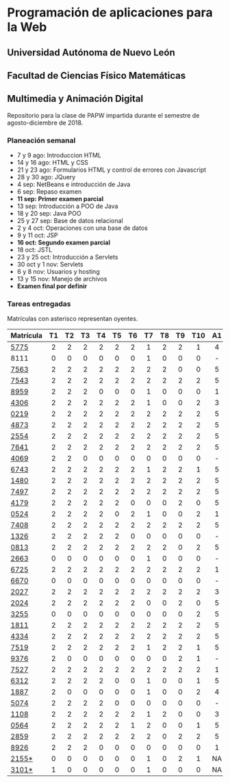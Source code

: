 # Programación de aplicaciones para la Web

## Universidad Autónoma de Nuevo León
## Facultad de Ciencias Físico Matemáticas
## Multimedia y Animación Digital

Repositorio para la clase de PAPW impartida durante el semestre de agosto-diciembre de 2018.

### Planeación semanal

* 7 y 9 ago: Introduccion HTML
* 14 y 16 ago: HTML y CSS
* 21 y 23 ago: Formularios HTML y control de errores con Javascript
* 28 y 30 ago: JQuery
* 4 sep: NetBeans e introducción de Java
* 6 sep: Repaso examen
* **11 sep: Primer examen parcial**
* 13 sep: Introducción a POO de Java
* 18 y 20 sep: Java POO
* 25 y 27 sep: Base de datos relacional
* 2 y 4 oct: Operaciones con una base de datos
* 9 y 11 oct: JSP
* **16 oct: Segundo examen parcial**
* 18 oct: JSTL
* 23 y 25 oct: Introducción a Servlets
* 30 oct y 1 nov: Servlets
* 6 y 8 nov: Usuarios y hosting
* 13 y 15 nov: Manejo de archivos
* **Examen final por definir**


### Tareas entregadas

Matrículas con asterisco representan oyentes.

| Matrícula                                                               | T1 | T2 | T3 | T4 | T5 | T6 | T7 | T8 | T9 | T10 | A1 |
|:------------------------------------------------------------------------|:--:|:--:|:--:|:--:|:--:|:--:|:--:|:--:|:--:|:---:|:--:|
| [5775](https://github.com/MaricruzAlvarado/PAPW)                        | 2  | 2  | 2  | 2  | 2  | 2  | 1  | 2  | 2  |  1  | 4  |
| 8111                                                                    | 0  | 0  | 0  | 0  | 0  | 0  | 1  | 0  | 0  |  0  | -  |
| [7563](https://bitbucket.org/AyalaL/tareas/src/master/)                 | 2  | 2  | 2  | 2  | 2  | 2  | 2  | 2  | 0  |  0  | 5  |
| [7543](https://github.com/TonySegov/PAPW_Tarea1)                        | 2  | 2  | 2  | 2  | 2  | 2  | 2  | 2  | 2  |  2  | 5  |
| [8959](https://github.com/OmarCSTB/PAPW)                                | 2  | 2  | 2  | 0  | 0  | 0  | 1  | 0  | 0  |  0  | 1  |
| [4306](https://github.com/MichChiu/PAPW)                                | 2  | 2  | 2  | 2  | 2  | 2  | 1  | 0  | 0  |  2  | 3  |
| [0219](https://github.com/JGCisRmz/PAPW)                                | 2  | 2  | 2  | 2  | 2  | 2  | 2  | 2  | 2  |  2  | 5  |
| [4873](https://github.com/FabrizioCF/PAPW_Tarea1)                       | 2  | 2  | 2  | 2  | 2  | 2  | 2  | 2  | 2  |  2  | 5  |
| [2554](https://github.com/julios5050/Tareas)                            | 2  | 2  | 2  | 2  | 2  | 2  | 2  | 2  | 2  |  2  | 5  |
| [7641](https://github.com/edparra21/PAPW)                               | 2  | 2  | 2  | 2  | 2  | 2  | 2  | 2  | 2  |  2  | 5  |
| [4069](https://github.com/brndn98/PAPW)                                 | 2  | 2  | 0  | 0  | 0  | 0  | 0  | 0  | 0  |  0  | -  |
| [6743](https://github.com/Deathmajorasmask/PAPW)                        | 2  | 2  | 2  | 2  | 2  | 2  | 1  | 2  | 2  |  1  | 5  |
| [1480](https://github.com/EGaravitoM/Papw)                              | 2  | 2  | 2  | 2  | 2  | 2  | 2  | 2  | 2  |  2  | 5  |
| [7497](https://github.com/RickyGonal/PAPW.git)                          | 2  | 2  | 2  | 2  | 2  | 2  | 2  | 2  | 2  |  2  | 5  |
| [4179](https://github.com/Albert0070/tarea-papw)                        | 2  | 2  | 2  | 2  | 2  | 0  | 0  | 0  | 2  |  0  | 5  |
| [0524](https://github.com/PandaKnightwalker/papw)                       | 2  | 2  | 2  | 2  | 0  | 2  | 1  | 0  | 0  |  2  | 1  |
| [7408](https://bitbucket.org/ObedYairGL/papwgl/src/master/)             | 2  | 2  | 2  | 2  | 2  | 2  | 2  | 2  | 2  |  2  | 5  |
| [1326](https://github.com/Roark995/Tarea-1)                             | 2  | 2  | 2  | 2  | 2  | 0  | 0  | 0  | 0  |  0  | -  |
| [0813](https://github.com/GeraHdz/Tareas-de-PAPW)                       | 2  | 2  | 2  | 2  | 2  | 2  | 2  | 2  | 0  |  2  | 5  |
| [2663](https://github.com/TobyHerrera97/Tareas-Papw)                    | 0  | 0  | 0  | 0  | 0  | 0  | 1  | 0  | 0  |  0  | -  |
| [6725](https://github.com/Spider351/Papw)                               | 2  | 2  | 2  | 2  | 2  | 2  | 2  | 2  | 2  |  2  | 1  |
| [6670](https://github.com/CristoOrtiz/papw1)                            | 0  | 0  | 0  | 0  | 0  | 0  | 0  | 0  | 0  |  0  | -  |
| [2027](https://github.com/JoshuaJosafath/Tareas_PAPW)                   | 2  | 2  | 2  | 2  | 2  | 2  | 2  | 2  | 2  |  2  | 3  |
| [2024](https://bitbucket.org/gilcereyna/papw1/src/master/)              | 2  | 2  | 2  | 2  | 2  | 2  | 0  | 0  | 2  |  0  | 5  |
| [3255](https://github.com/MrSalinas1/REPO)                              | 0  | 0  | 0  | 0  | 0  | 0  | 0  | 0  | 0  |  2  | 5  |
| [1811](https://bitbucket.org/JuanSalinas9k/juansalinasrepo/src/master/) | 2  | 2  | 2  | 2  | 2  | 2  | 2  | 2  | 2  |  2  | 5  |
| [4334](https://github.com/codesesp/PAPW)                                | 2  | 2  | 2  | 2  | 2  | 2  | 2  | 2  | 2  |  2  | 5  |
| [7519](https://github.com/asvalles/papwTarea1)                          | 2  | 2  | 2  | 2  | 2  | 2  | 1  | 2  | 2  |  1  | 5  |
| [9376](https://bitbucket.org/Rhoric_/cosos-de-papw/src/master/)         | 2  | 0  | 0  | 0  | 0  | 0  | 0  | 0  | 2  |  1  | -  |
| [7527](https://github.com/Alinavg2712/PAPW-)                            | 2  | 2  | 2  | 2  | 2  | 2  | 2  | 2  | 2  |  2  | 1  |
| [6312](https://github.com/RicardoBanda97/Tareas_Papw)                   | 2  | 2  | 2  | 2  | 0  | 0  | 1  | 0  | 0  |  1  | 5  |
| [1887](https://github.com/DiegoWayne/Tarea-1)                           | 2  | 0  | 0  | 0  | 0  | 0  | 1  | 0  | 0  |  2  | 4  |
| [5074](https://github.com/soy1limon/PAPW)                               | 2  | 2  | 2  | 2  | 0  | 0  | 0  | 0  | 0  |  0  | -  |
| [1108](https://github.com/Gera1590/PAPW)                                | 2  | 2  | 2  | 2  | 2  | 2  | 1  | 2  | 0  |  0  | 3  |
| [0564](https://github.com/PupperGroove/Tarea1.git)                      | 2  | 2  | 2  | 2  | 2  | 1  | 2  | 0  | 0  |  1  | 5  |
| [2859](https://github.com/ElizabethHerrera/PAPW)                        | 2  | 2  | 2  | 2  | 2  | 2  | 2  | 0  | 2  |  2  | 5  |
| [8926](https://github.com/JudithVelez/Papw)                             | 2  | 2  | 2  | 0  | 0  | 0  | 0  | 0  | 0  |  0  | 1  |
| [2155*](https://github.com/Maria-Ellie/Papw )                           | 0  | 0  | 0  | 0  | 0  | 0  | 1  | 0  | 2  |  1  | NA |
| [3101*](https://github.com/HFH96/T1)                                    | 1  | 0  | 0  | 0  | 0  | 0  | 1  | 0  | 0  |  0  | NA |